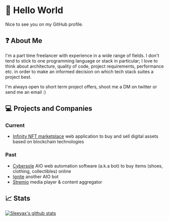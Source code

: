 # :wave: Hello World
Nice to see you on my GitHub profile.

## :question: About Me
I'm a part time freelancer with experience in a wide range of fields. I don't tend to stick to one programming language or stack in particular; I love to think about architecture, quality of code, project requirements, performance etc. in order to make an informed decision on which tech stack suites a project best. 

I'm always open to short term project offers, shoot me a DM on twitter or send me an email :)

## 💻 Projects and Companies

### Current
- [Infinity NFT marketplace](https://infinity.xyz/) web application to buy and sell digital assets based on blockchain technologies

### Past
- [Cybersole](https://twitter.com/CyberSole) AIO web automation software (a.k.a bot) to buy items (shoes, clothing, collectibles) online
- [Ignite](https://twitter.com/lgnite) another AIO bot
- [Stremio](https://www.stremio.com/) media player & content aggregator

## :chart_with_upwards_trend:  Stats
[![Sleeyax's github stats](https://github-readme-stats.vercel.app/api?username=sleeyax&count_private=true&show_icons=true&hide_title=true&theme=dracula)](https://github.com/anuraghazra/github-readme-stats)
